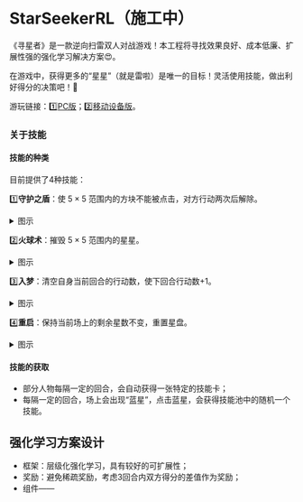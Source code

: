 # StarSeekerRL（施工中）
《寻星者》是一款逆向扫雷双人对战游戏！本工程将寻找效果良好、成本低廉、扩展性强的强化学习解决方案😍。

在游戏中，获得更多的“星星”（就是雷啦）是唯一的目标！灵活使用技能，做出利好得分的决策吧！🤩

游玩链接：1️⃣[PC版](https://wwsyan.github.io/StarSeeker_WebDesktop/)；2️⃣[移动设备版](https://wwsyan.github.io/StarSeeker_WebMobile/)。

### 关于技能
#### 技能的种类
目前提供了4种技能：

1️⃣**守护之盾**：使 $5×5$ 范围内的方块不能被点击，对方行动两次后解除。
<details>
  <summary>图示</summary>
  <img src="img/gameplay_shield.gif" width="30%" height="30%">
</details>

2️⃣**火球术**：摧毁 $5×5$ 范围内的星星。
<details>
  <summary>图示</summary>
  <img src="img/gameplay_fireball.gif" width="30%" height="30%">
</details>

3️⃣**入梦**：清空自身当前回合的行动数，使下回合行动数+1。
<details>
  <summary>图示</summary>
  <img src="img/gameplay_sleep.gif" width="30%" height="30%">
</details>

4️⃣**重启**：保持当前场上的剩余星数不变，重置星盘。
<details>
  <summary>图示</summary>
  <img src="img/gameplay_rebuild.gif" width="30%" height="30%">
</details>

#### 技能的获取
- 部分人物每隔一定的回合，会自动获得一张特定的技能卡；
- 每隔一定的回合，场上会出现“蓝星”，点击蓝星，会获得技能池中的随机一个技能。

## 强化学习方案设计
- 框架：层级化强化学习，具有较好的可扩展性；
- 奖励：避免稀疏奖励，考虑3回合内双方得分的差值作为奖励；
- 组件——




